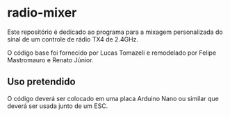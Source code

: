 # radio-mixer

Este repositório é dedicado ao programa para a mixagem personalizada do sinal de um controle de rádio TX4 de 2.4GHz.

O código base foi fornecido por Lucas Tomazeli e remodelado por Felipe Mastromauro e Renato Júnior. 

## Uso pretendido

O código deverá ser colocado em uma placa Arduino Nano ou similar que deverá ser usada junto de um ESC. 